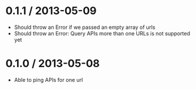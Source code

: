 
0.1.1 / 2013-05-09 
==================

  * Should throw an Error if we passed an empty array of urls
  * Should throw an Error: Query APIs more than one URLs is not supported yet

0.1.0 / 2013-05-08 
==================

  * Able to ping APIs for one url
